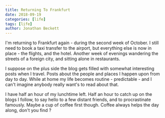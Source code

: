 ```yaml
---
title: Returning To Frankfurt
date: 2018-09-19
categories: [life]
tags: [life]
author: Jonathan Beckett
---
```


I'm returning to Frankfurt again - during the second week of October. I still need to book a taxi transfer to the airport, but everything else is now in place - the flights, and the hotel. Another week of evenings wandering the streets of a foreign city, and sitting alone in restaurants.

I suppose on the plus side the blog gets filled with somewhat interesting posts when I travel. Posts about the people and places I happen upon from day to day. While at home my life becomes routine - predictable - and I can't imagine anybody really want's to read about that.

I have half an hour of my lunchtime left. Half an hour to catch up on the blogs I follow, to say hello to a few distant friends, and to procrastinate famously. Maybe a cup of coffee first though. Coffee always helps the day along, don't you find ?